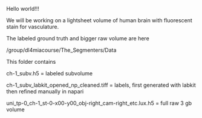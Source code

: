Hello world!!!

We will be working on a lightsheet volume of human brain with fluorescent stain for vasculature.

The labeled ground truth and bigger raw volume are here

/group/dl4miacourse/The_Segmenters/Data

This folder contains 

ch-1_subv.h5 = labeled subvolume

ch-1_subv_labkit_opened_np_cleaned.tiff = labels, first generated with labkit then refined manually in napari

uni_tp-0_ch-1_st-0-x00-y00_obj-right_cam-right_etc.lux.h5 = full raw 3 gb volume






